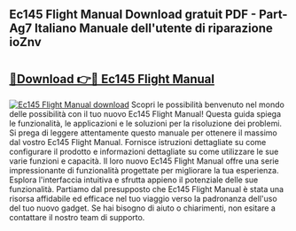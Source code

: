 ## Ec145 Flight Manual Download gratuit PDF - Part-Ag7 Italiano Manuale dell'utente di riparazione ioZnv

# <h2><a href="http://df9my4w.blite.top/?on=Ec145+Flight+Manual">🔗Download 👉🔴 Ec145 Flight Manual</a></h2>

[![Ec145 Flight Manual download](https://i.imgur.com/lujVjoI.png)](http://df9my4w.blite.top/?on=Ec145+Flight+Manual)
Scopri le possibilità benvenuto nel mondo delle possibilità con il tuo nuovo Ec145 Flight Manual! Questa guida spiega le funzionalità, le applicazioni e le soluzioni per la risoluzione dei problemi. Si prega di leggere attentamente questo manuale per ottenere il massimo dal vostro Ec145 Flight Manual. Fornisce istruzioni dettagliate su come configurare il prodotto e informazioni dettagliate su come utilizzare le sue varie funzioni e capacità. Il loro nuovo Ec145 Flight Manual offre una serie impressionante di funzionalità progettate per migliorare la tua esperienza. Esplora l'interfaccia intuitiva e sfrutta appieno il potenziale delle sue funzionalità. Partiamo dal presupposto che Ec145 Flight Manual è stata una risorsa affidabile ed efficace nel tuo viaggio verso la padronanza dell'uso del tuo nuovo gadget. Se hai bisogno di aiuto o chiarimenti, non esitare a contattare il nostro team di supporto.
